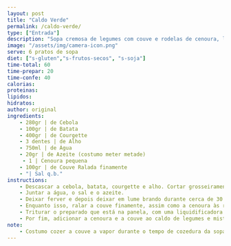 ```yaml
---
layout: post
title: "Caldo Verde"
permalink: /caldo-verde/
type: ["Entrada"]
description: "Sopa cremosa de legumes com couve e rodelas de cenoura, leve e nutritiva."
image: "/assets/img/camera-icon.png"
serve: 6 pratos de sopa
diet: ["s-gluten","s-frutos-secos", "s-soja"]
time-total: 60
time-prepar: 20
time-confe: 40
calorias:
proteinas:
lipidos:
hidratos:
author: original
ingredients:
    - 280gr | de Cebola
    - 100gr | de Batata
    - 400gr | de Courgette
    - 3 dentes | de Alho
    - 750ml | de Água
    - 20gr | de Azeite (costumo meter metade)
     - 1 | Cenoura pequena
    - 100gr | de Couve Ralada finamente
    - "| Sal q.b."
instructions:
    - Descascar a cebola, batata, courgette e alho. Cortar grosseiramente e colocá-los numa panela.
    - Juntar a água, o sal e o azeite.
    - Deixar ferver e depois deixar em lume brando durante cerca de 30 minutos até que tudo fique bem cozinhado.
    - Enquanto isso, ralar a couve finamente, assim como a cenoura às rodelas. Reservar.
    - Triturar o preparado que está na panela, com uma liquidificadora ou uma varinha mágica até obter um creme homogéneo.
    - Por fim, adicionar a cenoura e a couve ao caldo de legumes e misturar. Deixar cozinhar em lume por cerca de 10 min, até a cenoura e a couve estarem cozinhadas.
note:
    - Costumo cozer a couve a vapor durante o tempo de cozedura da sopa.
---
```

